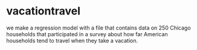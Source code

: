 # vacationtravel
we make a regression model with a file that contains data on 250 Chicago households that participated in a survey about how far American  households tend to travel when they take a vacation.
